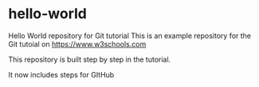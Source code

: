 # hello-world
Hello World repository for Git tutorial
This is an example repository for the Git tutoial on https://www.w3schools.com

This repository is built step by step in the tutorial.

It now includes steps for GItHub
